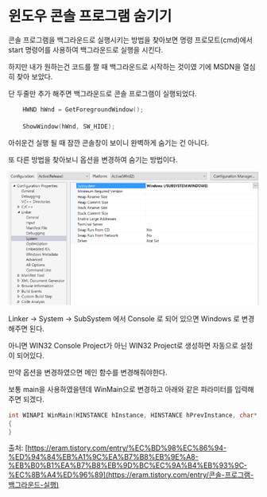# 윈도우 콘솔 프로그램 숨기기

콘솔 프로그램을 백그라운드로 실행시키는 방법을 찾아보면 명령 프로모트(cmd)에서 start 명령어를 사용하여 백그라운드로 실행을 시킨다.

하지만 내가 원하는건 코드를 짤 때 백그라운드로 시작하는 것이였 기에 MSDN을 열심히 찾아 보았다.



단 두줄만 추가 해주면 백그라운드로 콘솔 프로그램이 실행되었다.

```c++
	HWND hWnd = GetForegroundWindow();

	ShowWindow(hWnd, SW_HIDE);
```

아쉬운건 실행 될 때 잠깐 콘솔창이 보이니 완벽하게 숨기는 건 아니다.

또 다른 방법을 찾아보니 옵션을 변경하여 숨기는 방법이다.

![](./images/24299938578DAFCF0D.png)

Linker -> System -> SubSystem 에서 Console 로 되어 있으면 Windows 로 변경해주면 된다.

아니면 WIN32 Console Project가 아닌 WIN32 Project로 생성하면 자동으로 설정이 되어있다.



만약 옵션을 변경하였으면 메인 함수를 변경해줘야한다.

보통 main을 사용하였을텐데 WinMain으로 변경하고 아래와 같은 파라미터를 입력해주면 되겠다.

```c++
int WINAPI WinMain(HINSTANCE hInstance, HINSTANCE hPrevInstance, char*, int nShowCmd)
{
}

```



출처: [https://eram.tistory.com/entry/%EC%BD%98%EC%86%94-%ED%94%84%EB%A1%9C%EA%B7%B8%EB%9E%A8-%EB%B0%B1%EA%B7%B8%EB%9D%BC%EC%9A%B4%EB%93%9C-%EC%8B%A4%ED%96%89](https://eram.tistory.com/entry/콘솔-프로그램-백그라운드-실행)


